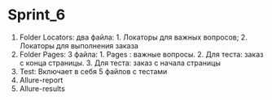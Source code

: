 # Sprint_6
1. Folder Locators: два файла: 1. Локаторы для важных вопросов; 2. Локаторы для выполнения заказа
2. Folder Pages:  3 файла: 1. Pages : важные вопросы. 2. Для теста: заказ с конца страницы. 3. Для теста: заказ с начала страницы
3. Test: Включает в себя 5 файлов с тестами
4. Allure-report
5. Allure-results